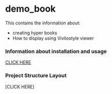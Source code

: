 # demo_book

This contains the information about:
- creating hyper books
- How to display using Vivliostyle viewer

### Information about installation and usage 
[CLICK HERE](https://github.com/semanticClimate/hyperbook-template)

### Project Structure Layout
[CLICK HERE]